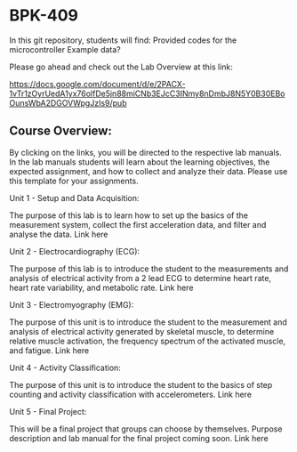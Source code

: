 # BPK-409

In this git repository, students will find:
  Provided codes for the microcontroller
  Example data?
  
Please go ahead and check out the Lab Overview at this link:

https://docs.google.com/document/d/e/2PACX-1vTr1zOyrUedA1yx76olfDe5jn88miCNb3EJcC3INmy8nDmbJ8N5Y0B30EBoOunsWbA2DGOVWpgJzIs9/pub
  
  
## Course Overview:
By clicking on the links, you will be directed to the respective lab manuals. In the lab manuals students will learn about the learning objectives, the expected assignment, and how to collect and analyze their data. Please use this template for your assignments. 

Unit 1 - Setup and Data Acquisition:

The purpose of this lab is to learn how to set up the basics of the measurement system, collect the first acceleration data, and filter and analyse the data.
Link here

Unit 2 - Electrocardiography (ECG):

The purpose of this lab is to introduce the student to the measurements and analysis of electrical activity from a 2 lead ECG to determine heart rate, heart rate variability, and metabolic rate. 
Link here

Unit 3 - Electromyography (EMG):

The purpose of this unit is to introduce the student to the measurement and analysis of electrical activity generated by skeletal muscle, to determine relative muscle activation, the frequency spectrum of the activated muscle, and fatigue. 
Link here

Unit 4 - Activity Classification:

The purpose of this unit is to introduce the student to the basics of step counting and activity classification with accelerometers. 
Link here

Unit 5 - Final Project:

This will be a final project that groups can choose by themselves. Purpose description and lab manual for the final project coming soon. 
Link here





